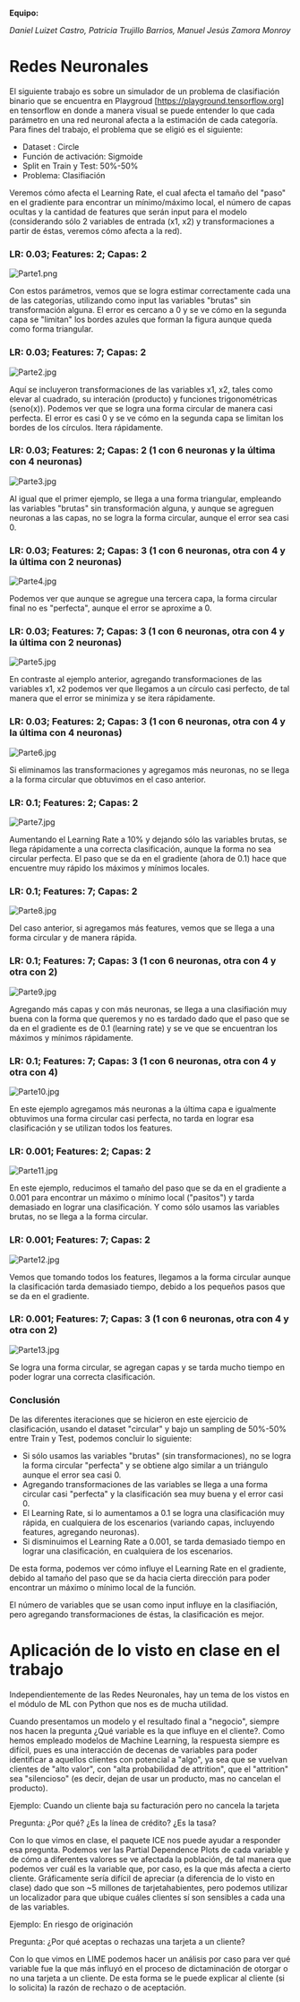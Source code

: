
**Equipo:**

*Daniel Luizet Castro,
Patricia Trujillo Barrios,
Manuel Jesús Zamora Monroy*

# Redes Neuronales

El siguiente trabajo es sobre un simulador de un problema de clasifiación binario que se encuentra en Playgroud [https://playground.tensorflow.org] en tensorflow en donde a manera visual se puede entender lo que cada parámetro en una red neuronal afecta a la estimación de cada categoría. Para fines del trabajo, el problema que se eligió es el siguiente:

* Dataset : Circle
* Función de activación: Sigmoide
* Split en Train y Test: 50%-50%
* Problema: Clasifiación

Veremos cómo afecta el Learning Rate, el cual afecta el tamaño del "paso" en el gradiente para encontrar un mínimo/máximo local, el número de capas ocultas y la cantidad de features que serán input para el modelo (considerando sólo 2 variables de entrada (x1, x2) y transformaciones a partir de éstas, veremos cómo afecta a la red).

### LR: 0.03; Features: 2; Capas: 2

![Parte1.png](attachment:Parte1.png)

Con estos parámetros, vemos que se logra estimar correctamente cada una de las categorías, utilizando como input las variables "brutas" sin transformación alguna. El error es cercano a 0 y se ve cómo en la segunda capa se "limitan" los bordes azules que forman la figura aunque queda como forma triangular.

### LR: 0.03; Features: 7; Capas: 2

![Parte2.jpg](attachment:Parte2.jpg)

Aquí se incluyeron transformaciones de las variables x1, x2, tales como elevar al cuadrado, su interación (producto) y funciones trigonométricas (seno(x)). Podemos ver que se logra una forma circular de manera casi perfecta. El error es casi 0 y se ve cómo en la segunda capa se limitan los bordes de los círculos. Itera rápidamente.

### LR: 0.03; Features: 2; Capas: 2 (1 con 6 neuronas y la última con 4 neuronas)

![Parte3.jpg](attachment:Parte3.jpg)

Al igual que el primer ejemplo, se llega a una forma triangular, empleando las variables "brutas" sin transformación alguna, y aunque se agreguen neuronas a las capas, no se logra la forma circular, aunque el error sea casi 0.

### LR: 0.03; Features: 2; Capas: 3 (1 con 6 neuronas, otra con 4 y la última con 2 neuronas)

![Parte4.jpg](attachment:Parte4.jpg)

Podemos ver que aunque se agregue una tercera capa, la forma circular final no es "perfecta", aunque el error se aproxime a 0.

### LR: 0.03; Features: 7; Capas: 3 (1 con 6 neuronas, otra con 4 y la última con 2 neuronas)

![Parte5.jpg](attachment:Parte5.jpg)

En contraste al ejemplo anterior, agregando transformaciones de las variables x1, x2 podemos ver que llegamos a un círculo casi perfecto, de tal manera que el error se minimiza y se itera rápidamente.

### LR: 0.03; Features: 2; Capas: 3 (1 con 6 neuronas, otra con 4 y la última con 4 neuronas)

![Parte6.jpg](attachment:Parte6.jpg)

Si eliminamos las transformaciones y agregamos más neuronas, no se llega a la forma circular que obtuvimos en el caso anterior.

### LR: 0.1; Features: 2; Capas: 2

![Parte7.jpg](attachment:Parte7.jpg)

Aumentando el Learning Rate a 10% y dejando sólo las variables brutas, se llega rápidamente a una correcta clasificación, aunque la forma no sea circular perfecta. El paso que se da en el gradiente (ahora de 0.1) hace que encuentre muy rápido los máximos y mínimos locales.

### LR: 0.1; Features: 7; Capas: 2

![Parte8.jpg](attachment:Parte8.jpg)

Del caso anterior, si agregamos más features, vemos que se llega a una forma circular y de manera rápida.

### LR: 0.1; Features: 7; Capas: 3 (1 con 6 neuronas, otra con 4 y otra con 2)

![Parte9.jpg](attachment:Parte9.jpg)

Agregando más capas y con más neuronas, se llega a una clasifiación muy buena con la forma que queremos y no es tardado dado que el paso que se da en el gradiente es de 0.1 (learning rate) y se ve que se encuentran los máximos y mínimos rápidamente.

### LR: 0.1; Features: 7; Capas: 3 (1 con 6 neuronas, otra con 4 y otra con 4)

![Parte10.jpg](attachment:Parte10.jpg)

En este ejemplo agregamos más neuronas a la última capa e igualmente obtuvimos una forma circular casi perfecta, no tarda en lograr esa clasificación y se utilizan todos los features.

### LR: 0.001; Features: 2; Capas: 2

![Parte11.jpg](attachment:Parte11.jpg)

En este ejemplo, reducimos el tamaño del paso que se da en el gradiente a 0.001 para encontrar un máximo o mínimo local ("pasitos") y tarda demasiado en lograr una clasificación. Y como sólo usamos las variables brutas, no se llega a la forma circular.

### LR: 0.001; Features: 7; Capas: 2

![Parte12.jpg](attachment:Parte12.jpg)

Vemos que tomando todos los features, llegamos a la forma circular aunque la clasificación tarda demasiado tiempo, debido a los pequeños pasos que se da en el gradiente.

### LR: 0.001; Features: 7; Capas: 3 (1 con 6 neuronas, otra con 4 y otra con 2)

![Parte13.jpg](attachment:Parte13.jpg)

Se logra una forma circular, se agregan capas y se tarda mucho tiempo en poder lograr una correcta clasificación.

### Conclusión

De las diferentes iteraciones que se hicieron en este ejercicio de clasificación, usando el dataset "circular" y bajo un sampling de 50%-50% entre Train y Test, podemos concluir lo siguiente:

* Si sólo usamos las variables "brutas" (sin transformaciones), no se logra la forma circular "perfecta" y se obtiene algo similar a un triángulo aunque el error sea casi 0.
* Agregando transformaciones de las variables se llega a una forma circular casi "perfecta" y la clasificación sea muy buena y el error casi 0.
* El Learning Rate, si lo aumentamos a 0.1 se logra una clasificación muy rápida, en cualquiera de los escenarios (variando capas, incluyendo features, agregando neuronas).
* Si disminuimos el Learning Rate a 0.001, se tarda demasiado tiempo en lograr una clasificación, en cualquiera de los escenarios.

De esta forma, podemos ver cómo influye el Learning Rate en el gradiente, debido al tamaño del paso que se da hacia cierta dirección para poder encontrar un máximo o mínimo local de la función.

El número de variables que se usan como input influye en la clasifiación, pero agregando transformaciones de éstas, la clasificación es mejor.

# Aplicación de lo visto en clase en el trabajo

Independientemente de las Redes Neuronales, hay un tema de los vistos en el módulo de ML con Python que nos es de mucha utilidad.

Cuando presentamos un modelo y el resultado final a "negocio", siempre nos hacen la pregunta ¿Qué variable es la que influye en el cliente?. Como hemos empleado modelos de Machine Learning, la respuesta siempre es difícil, pues es una interacción de decenas de variables para poder identificar a aquellos clientes con potencial a "algo", ya sea que se vuelvan clientes de "alto valor", con "alta probabilidad de attrition", que el "attrition" sea "silencioso" (es decir, dejan de usar un producto, mas no cancelan el producto).

Ejemplo: Cuando un cliente baja su facturación pero no cancela la tarjeta

Pregunta: ¿Por qué? ¿Es la línea de crédito? ¿Es la tasa?

Con lo que vimos en clase, el paquete ICE nos puede ayudar a responder esa pregunta. Podemos ver las Partial Dependence Plots de cada variable y de cómo a diferentes valores se ve afectada la población, de tal manera que podemos ver cuál es la variable que, por caso, es la que más afecta a cierto cliente. Gráficamente sería difícil de apreciar (a diferencia de lo visto en clase) dado que son ~5 millones de tarjetahabientes, pero podemos utilizar un localizador para que ubique cuáles clientes sí son sensibles a cada una de las variables.

Ejemplo: En riesgo de originación

Pregunta: ¿Por qué aceptas o rechazas una tarjeta a un cliente?

Con lo que vimos en LIME podemos hacer un análisis por caso para ver qué variable fue la que más influyó en el proceso de dictaminación de otorgar o no una tarjeta a un cliente. De esta forma se le puede explicar al cliente (si lo solicita) la razón de rechazo o de aceptación.
